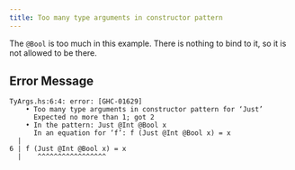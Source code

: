 ```yaml
---
title: Too many type arguments in constructor pattern
---
```


The `@Bool` is too much in this example.  There is nothing to bind to it, so it is not allowed to be there.

## Error Message

```
TyArgs.hs:6:4: error: [GHC-01629]
    • Too many type arguments in constructor pattern for ‘Just’
      Expected no more than 1; got 2
    • In the pattern: Just @Int @Bool x
      In an equation for ‘f’: f (Just @Int @Bool x) = x
  |
6 | f (Just @Int @Bool x) = x
  |    ^^^^^^^^^^^^^^^^^
```
